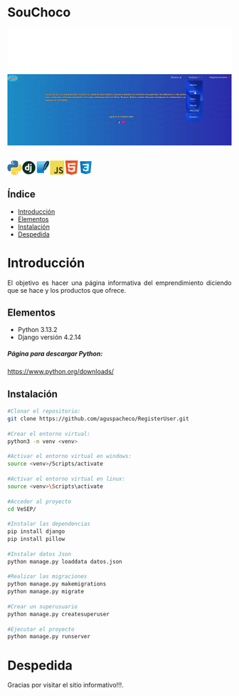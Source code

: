 # SouChoco

<img height="100" alt="SouChoco" width="100%" src="README/marquee.svg"/>

<div>

<img align="center" src="README/SouChoco.gif"  width="700"/>
<br>
<br>

<br>
<img align="left" src="README/icon/python.png" />
<img align="left" src="README/icon/django.png" width="32" height="32"/>
<img align="left" src="README/icon/SQLite.png" width="32" height="32"/>
<img align="left" src="README/icon/javascript.png"/>
<img align="left" src="README/icon/html5.png" width="32" height="32"/>
<img align="left" src="README/icon/CSS.png" width="32" height="32"/>
<br>
</div>
<br>

## Índice

- [Introducción](#introducción)
- [Elementos](#elementos)
- [Instalación](#instalación)
- [Despedida](#despedida)

# Introducción

<p align="justify">
El objetivo es hacer una página informativa del emprendimiento diciendo que se hace y los productos que ofrece.
</p>

## Elementos

- Python 3.13.2
- Django versión 4.2.14

##### Página para descargar Python:

<a> https://www.python.org/downloads/ </a>

## Instalación

```bash
#Clonar el repositorio:
git clone https://github.com/aguspacheco/RegisterUser.git

#Crear el entorno virtual:
python3 -m venv <venv>

#Activar el entorno virtual en windows:
source <venv>/Scripts/activate

#Activar el entorno virtual en linux:
source <venv>\Scripts\activate

#Acceder al proyecto
cd VeSEP/

#Instalar las dependencias
pip install django
pip install pillow

#Instalar datos Json
python manage.py loaddata datos.json

#Realizar las migraciones
python manage.py makemigrations
python manage.py migrate

#Crear un superusuario
python manage.py createsuperuser

#Ejecutar el proyecto
python manage.py runserver

```

# Despedida

Gracias por visitar el sitio informativo!!!.

</div>
